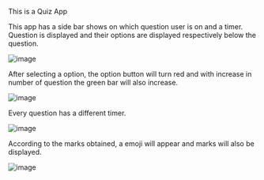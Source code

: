 This is a Quiz App

This app has a side bar shows on which question user is on and a timer.
Question is displayed and their options are displayed respectively below the question.

![image](https://github.com/Rishahum/Quiz-App/assets/98969301/f00dd067-5e8d-4755-a4b5-3654b258aeb3)



After selecting a option, the option button will turn red and with increase in number of question the green bar will also increase.

![image](https://github.com/Rishahum/Quiz-App/assets/98969301/86f78e2b-44f5-4477-b482-0d2f62f7806b)



Every question has a different timer.

![image](https://github.com/Rishahum/Quiz-App/assets/98969301/e3810bea-7fe2-448b-a305-172005e1f1a2)



According to the marks obtained, a emoji will appear and marks will also be displayed.

![image](https://github.com/Rishahum/Quiz-App/assets/98969301/3e37c8e3-d94b-40aa-baa8-6fada5ffe412)
